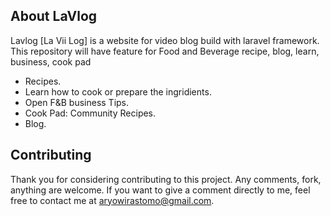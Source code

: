 
## About LaVlog

Lavlog [La Vii Log] is a website for video blog build with laravel framework. This repository will have feature for
Food and Beverage recipe, blog, learn, business, cook pad
- Recipes.
- Learn how to cook or prepare the ingridients.
- Open F&B business Tips.
- Cook Pad: Community Recipes.
- Blog.

## Contributing

Thank you for considering contributing to this project. Any comments, fork, anything are welcome. If you want to give a comment directly to me, feel free to contact me at aryowirastomo@gmail.com.

